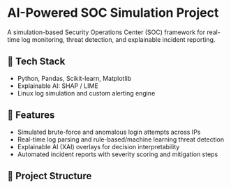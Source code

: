 # AI-Powered SOC Simulation Project

A simulation-based Security Operations Center (SOC) framework for real-time log monitoring, threat detection, and explainable incident reporting.

## 🔧 Tech Stack
- Python, Pandas, Scikit-learn, Matplotlib
- Explainable AI: SHAP / LIME
- Linux log simulation and custom alerting engine

## 🚀 Features
- Simulated brute-force and anomalous login attempts across IPs
- Real-time log parsing and rule-based/machine learning threat detection
- Explainable AI (XAI) overlays for decision interpretability
- Automated incident reports with severity scoring and mitigation steps

## 📁 Project Structure
